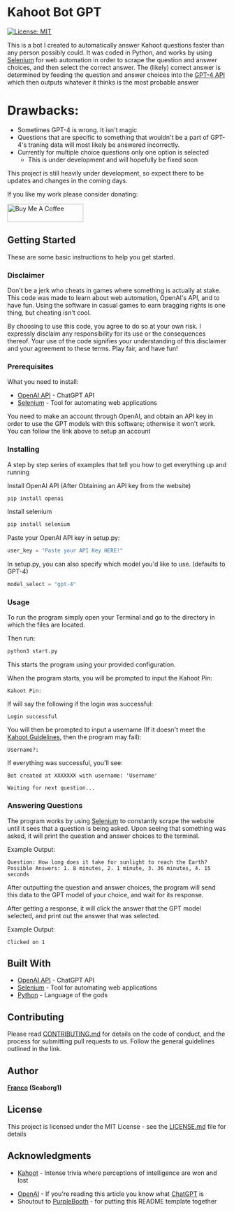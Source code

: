# Kahoot Bot GPT

 [![License: MIT](https://img.shields.io/badge/License-MIT-yellow.svg)](https://opensource.org/licenses/MIT)

This is a bot I created to automatically answer Kahoot questions faster than any person possibly could. It was coded in Python, and works by using [Selenium](https://www.selenium.dev/) for web automation in order to scrape the question and answer choices, and then select the correct answer. The (likely) correct answer is determined by feeding the question and answer choices into the [GPT-4 API](https://openai.com/gpt-4) which then outputs whatever it thinks is the most probable answer

# Drawbacks:

- Sometimes GPT-4 is wrong. It isn't magic
- Questions that are specific to something that wouldn't be a part of GPT-4's traning data will most likely be answered incorrectly. 
- Currently for multiple choice questions only one option is selected
	- This is under development and will hopefully be fixed soon

This project is still heavily under development, so expect there to be updates and changes in the coming days.

If you like my work please consider donating:

<a href="https://www.buymeacoffee.com/seaborg1" target="_blank"><img src="https://cdn.buymeacoffee.com/buttons/default-orange.png" alt="Buy Me A Coffee" height="41" width="174"></a>

## Getting Started

These are some basic instructions to help you get started.

### Disclaimer

Don't be a jerk who cheats in games where something is actually at stake. This code was made to learn about web automation, OpenAI's API, and to have fun. Using the software in casual games to earn bragging rights is one thing, but cheating isn't cool. 

By choosing to use this code, you agree to do so at your own risk. I expressly disclaim any responsibility for its use or the consequences thereof. Your use of the code signifies your understanding of this disclaimer and your agreement to these terms. Play fair, and have fun!

### Prerequisites

What you need to install:

* [OpenAI API](https://auth0.openai.com/u/signup/identifier?state=hKFo2SBDdGt4b2tMS2VHRzU4SXhNd1lZZHJxR0xsS0F5Wk53QqFur3VuaXZlcnNhbC1sb2dpbqN0aWTZIE56aWJ3cWJ1NEZLb05HSHdoMnpBZzk5SVAwcGs4b2ZJo2NpZNkgRFJpdnNubTJNdTQyVDNLT3BxZHR3QjNOWXZpSFl6d0Q) - ChatGPT API
* [Selenium](https://www.selenium.dev/) - Tool for automating web applications

You need to make an account through OpenAI, and obtain an API key in order to use the GPT models with this software; otherwise it won't work. You can follow the link above to setup an account

### Installing

A step by step series of examples that tell you how to get everything up and running

Install OpenAI API (After Obtaining an API key from the website)

```html
pip install openai
```

Install selenium

```html
pip install selenium
```

Paste your OpenAI API key in setup.py:

```python
user_key = "Paste your API Key HERE!"
```

In setup.py, you can also specify which model you'd like to use. (defaults to GPT-4)

```python
model_select = "gpt-4"
```

### Usage

To run the program simply open your Terminal and go to the directory in which the files are located.

Then run:

```html
python3 start.py
```

This starts the program using your provided configuration. 

When the program starts, you will be prompted to input the Kahoot Pin:

```
Kahoot Pin: 
```

If will say the following if the login was successful:

```
Login successful
```

You will then be prompted to input a username (If it doesn't meet the [Kahoot Guidelines](https://support.kahoot.com/hc/en-us/articles/115002201267-How-to-handle-inappropriate-nicknames), then the program may fail):

```
Username?: 
```

If everything was successful, you'll see:

```
Bot created at XXXXXXX with username: 'Username'

Waiting for next question...
```

### Answering Questions

The program works by using [Selenium](https://www.selenium.dev/) to constantly scrape the website until it sees that a question is being asked. Upon seeing that something was asked, it will print the question and answer choices to the terminal. 

Example Output:

```
Question: How long does it take for sunlight to reach the Earth?
Possible Answers: 1. 8 minutes, 2. 1 minute, 3. 36 minutes, 4. 15 seconds
```

After outputting the question and answer choices, the program will send this data to the GPT model of your choice, and wait for its response. 

After getting a response, it will click the answer that the GPT model selected, and print out the answer that was selected. 

Example Output:

```
Clicked on 1
```

## Built With

* [OpenAI API](https://auth0.openai.com/u/signup/identifier?state=hKFo2SBDdGt4b2tMS2VHRzU4SXhNd1lZZHJxR0xsS0F5Wk53QqFur3VuaXZlcnNhbC1sb2dpbqN0aWTZIE56aWJ3cWJ1NEZLb05HSHdoMnpBZzk5SVAwcGs4b2ZJo2NpZNkgRFJpdnNubTJNdTQyVDNLT3BxZHR3QjNOWXZpSFl6d0Q) - ChatGPT API
* [Selenium](https://www.selenium.dev/) - Tool for automating web applications
* [Python](https://www.python.org/) - Language of the gods

## Contributing

Please read [CONTRIBUTING.md](https://github.com/seaborg1/kahoot-bot-gpt/blob/main/CONTRIBUTING.md) for details on the code of conduct, and the process for submitting pull requests to us. Follow the general guidelines outlined in the link. 

## Author

**[Franco](https://franco-lopez.com/me) (Seaborg1)** 

## License

This project is licensed under the MIT License - see the [LICENSE.md](https://github.com/seaborg1/kahoot-bot-gpt/blob/main/LICENSE) file for details

## Acknowledgments

- [Kahoot](https://kahoot.com/) -  Intense trivia where perceptions of intelligence are won and lost
* [OpenAI](https://openai.com/) - If you're reading this article you know what [ChatGPT](https://chat.openai.com/) is
* Shoutout to [PurpleBooth](https://gist.github.com/PurpleBooth) - for putting this README template together
